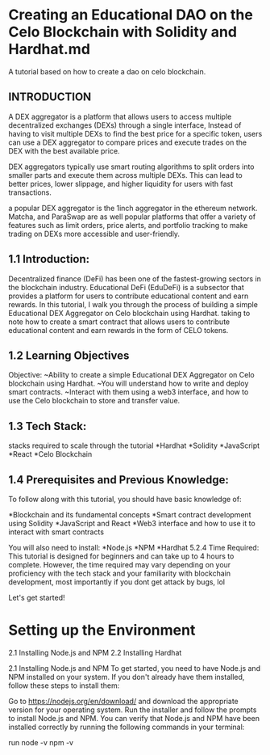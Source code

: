 # Creating an Educational DAO on the Celo Blockchain with Solidity and Hardhat.md

 A tutorial based on how to create a dao on celo blockchain.
 
 ## INTRODUCTION
 A DEX aggregator is a platform that allows users to access multiple decentralized exchanges (DEXs) through a single interface, Instead of having to visit multiple DEXs to find the best price for a specific token, users can use a DEX aggregator to compare prices and execute trades on the DEX with the best available price.

DEX aggregators typically use smart routing algorithms to split orders into smaller parts and execute them across multiple DEXs. This can lead to better prices, lower slippage, and higher liquidity for users with fast transactions.

a popular DEX aggregator is the 1inch aggregator in the ethereum network. Matcha, and ParaSwap are as well popular platforms that offer a variety of features such as limit orders, price alerts, and portfolio tracking to make trading on DEXs more accessible and user-friendly.

## 1.1 Introduction:
Decentralized finance (DeFi) has been one of the fastest-growing sectors in the blockchain industry. Educational DeFi (EduDeFi) is a subsector that provides a platform for users to contribute educational content and earn rewards. 
In this tutorial, I walk you through the process of building a simple Educational DEX Aggregator on Celo blockchain using Hardhat. taking to note how to create a smart contract that allows users to contribute educational content and earn rewards in the form of CELO tokens.

## 1.2 Learning Objectives
Objective:
~Ability to create a simple Educational DEX Aggregator on Celo blockchain using Hardhat.
~You will understand how to write and deploy smart contracts.
~Interact with them using a web3 interface, and how to use the Celo blockchain to store and transfer value.

## 1.3 Tech Stack:
stacks required to scale through the tutorial
*Hardhat
*Solidity
*JavaScript
*React
*Celo Blockchain
 
## 1.4 Prerequisites and Previous Knowledge:
To follow along with this tutorial, you should have basic knowledge of:

*Blockchain and its fundamental concepts
*Smart contract development using Solidity
*JavaScript and React
*Web3 interface and how to use it to interact with smart contracts

You will also need to install:
*Node.js
*NPM
*Hardhat
5.2.4 Time Required:
This tutorial is designed for beginners and can take up to 4 hours to complete.
However, the time required may vary depending on your proficiency with the tech stack and your familiarity with blockchain development, most importantly if you dont get attack by bugs, lol


Let's get started!

# Setting up the Environment
2.1 Installing Node.js and NPM
2.2 Installing Hardhat

2.1 Installing Node.js and NPM
To get started, you need to have Node.js and NPM installed on your system. If you don't already have them installed, follow these steps to install them:

Go to https://nodejs.org/en/download/ and download the appropriate version for your operating system.
Run the installer and follow the prompts to install Node.js and NPM.
You can verify that Node.js and NPM have been installed correctly by running the following commands in your terminal:

run
		node -v
		npm -v




